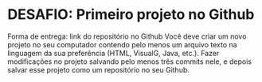 # DESAFIO: Primeiro projeto no Github 


Forma de entrega: link do repositório no Github 
Você deve criar um novo projeto no seu computador contendo pelo menos um arquivo texto na 
linguagem da sua preferência (HTML, VisualG, Java, etc.). Fazer modificações no projeto salvando pelo 
menos três commits nele, e depois salvar esse projeto como um repositório no seu Github.

